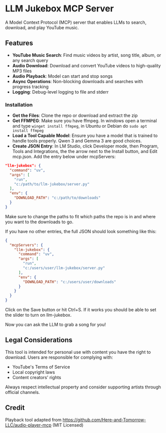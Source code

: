 # LLM Jukebox MCP Server

A Model Context Protocol (MCP) server that enables LLMs to search, download, and play YouTube music. 

## Features

- **YouTube Music Search**: Find music videos by artist, song title, album, or any search query
- **Audio Download**: Download and convert YouTube videos to high-quality MP3 files
- **Audio Playback**: Model can start and stop songs
- **Async Operations**: Non-blocking downloads and searches with progress tracking
- **Logging**: Debug-level logging to file and stderr

### Installation

- **Get the Files**: Clone the repo or download and extract the zip
- **Get FFMPEG**: Make sure you have ffmpeg. In windows open a terminal and type `winget install ffmpeg`, in Ubuntu or Debian do `sudo apt install ffmpeg`
- **Load a Tool Capable Model**: Ensure you have a model that is trained to handle tools properly. Qwen 3 and Gemma 3 are good choices.
- **Create JSON Entry**: In LM Studio, click Developer mode, then Program, Tools and Integrations, the the arrow next to the Install button, and Edit mcp.json. Add the entry below under mcpServers:

```json
"llm-jukebox": {
  "command": "uv",
  "args": [
	"run",
	"c:/path/to/llm-jukebox/server.py"
  ],
  "env": {
	"DOWNLOAD_PATH": "c:/path/to/downloads"
  }
}
```
Make sure to change the paths to fit which paths the repo is in and where you want to the downloads to go.

If you have no other entries, the full JSON should look something like this:

```json
{
  "mcpServers": {
    "llm-jukebox": {
      "command": "uv",
      "args": [
        "run",
        "c:/users/user/llm-jukebox/server.py"
      ],
      "env": {
        "DOWNLOAD_PATH": "c:/users/user/downloads"
      }
    }
  }
}
```

Click on the Save button or hit Ctrl+S. If it works you should be able to set the slider to turn on llm-jukebox.

Now you can ask the LLM to grab a song for you!

## Legal Considerations

This tool is intended for personal use with content you have the right to download. Users are responsible for complying with:
- YouTube's Terms of Service
- Local copyright laws
- Content creators' rights

Always respect intellectual property and consider supporting artists through official channels.

## Credit

Playback tool adapted from https://github.com/Here-and-Tomorrow-LLC/audio-player-mcp (MIT Licensed)

